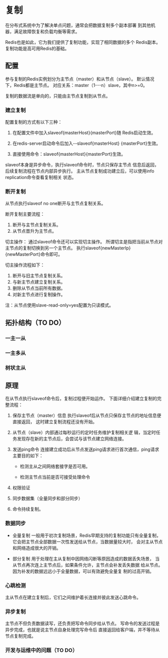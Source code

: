 # 复制
在分布式系统中为了解决单点问题，通常会把数据复制多个副本部署
到其他机器，满足故障恢复和负载均衡等需求。

Redis也是如此，它为我们提供了复制功能，实现了相同数据的多个
Redis副本。复制功能是高可用Redis的基础。

## 配置

参与复制的Redis实例划分为主节点（master）和从节点（slave）。
默认情况下，Redis都是主节点。
对应关系：master（1---n）slave，其中n>=0。

复制的数据流是单向的，只能由主节点复制到从节点。


### 建立复制

配置复制的方式有以下三种：

1. 在配置文件中加入slaveof{masterHost}{masterPort}随
Redis启动生效。

2. 在redis-server启动命令后加入--slaveof{masterHost}
{masterPort}生效。

3. 直接使用命令：slaveof{masterHost}{masterPort}生效。

slaveof本身是异步命令，执行slaveof命令时，节点只保存主节点
信息后返回，后续复制流程在节点内部异步执行。
主从节点复制成功建立后，可以使用info replication命令查看复制相关
状态。

### 断开复制

从节点执行slaveof no one断开与主节点复制关系。


断开复制主要流程：
1. 断开与主节点复制关系。
2. 从节点晋升为主节点。

切主操作：
通过slaveof命令还可以实现切主操作。
所谓切主是指把当前从节点对主节点的复制切换到另一个主节点。
执行slaveof{newMasterIp}{newMasterPort}命令即可。

切主操作流程如下：
1. 断开与旧主节点复制关系。
2. 与新主节点建立复制关系。
3. 删除从节点当前所有数据。
4. 对新主节点进行复制操作。

注：从节点使用slave-read-only=yes配置为只读模式。


## 拓扑结构（TO DO）

### 一主一从

### 一主多从

### 树状主从

## 原理

在从节点执行slaveof命令后，复制过程便开始运作。
下面详细介绍建立复制的完整流程：

1. 保存主节点（master）信息
执行slaveof后从节点只保存主节点的地址信息便直接返回，
这时建立复制流程还没有开始。

2. 从节点（slave）内部通过每秒运行的定时任务维护复制相关逻
辑，当定时任务发现存在新的主节点后，会尝试与该节点建立网络连接。

3. 发送ping命令
连接建立成功后从节点发送ping请求进行首次通信，ping请求主要目的如下：
	* 检测主从之间网络套接字是否可用。

	* 检测主节点当前是否可接受处理命令
4. 权限验证

5. 同步数据集（全量同步和部分同步）

6. 命令持续复制。


### 数据同步

* 全量复制
一般用于初次复制场景，Redis早期支持的复制功能只有全量复制，
它会把主节点全部数据一次性发送给从节点，当数据量较大时，
会对主从节点和网络造成很大的开销。

* 部分复制
用于处理在主从复制中因网络闪断等原因造成的数据丢失场景，
当从节点再次连上主节点后，如果条件允许，主节点会补发丢失数据
给从节点。因为补发的数据远远小于全量数据，可以有效避免全量复
制的过高开销。


### 心跳检测

主从节点在建立复制后，它们之间维护着长连接并彼此发送心跳命令。


### 异步复制

主节点不但负责数据读写，还负责把写命令同步给从节点。
写命令的发送过程是异步完成，也就是说主节点自身处理完写命令后
直接返回给客户端，并不等待从节点复制完成。

### 开发与运维中的问题（TO DO）